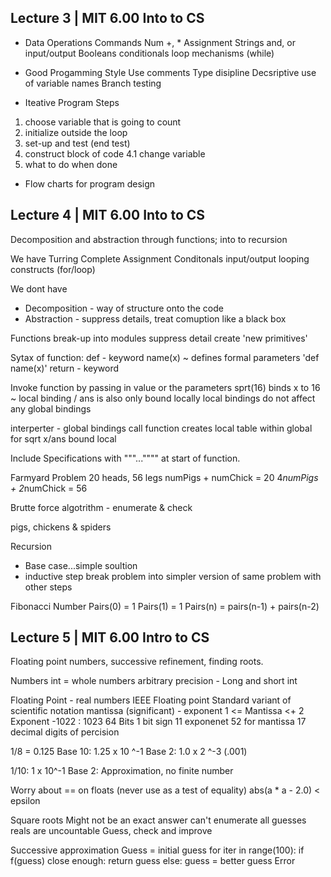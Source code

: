 ## Lecture 3 | MIT 6.00 Into to CS

- Data            Operations            Commands
Num             +, *                  Assignment
Strings         and, or               input/output
Booleans                            conditionals
                                    loop mechanisms (while)

- Good Progamming Style
Use comments
Type disipline
Decsriptive use of variable names
Branch testing

- Iteative Program Steps
1. choose variable that is going to count
2. initialize outside the loop
3. set-up and test (end test)
4. construct block of code 
  4.1 change variable
5. what to do when done

- Flow charts for program design

## Lecture 4 | MIT 6.00 Into to CS
Decomposition and abstraction through functions; into to recursion

We have   Turring Complete
  Assignment
  Conditonals
  input/output
  looping constructs (for/loop)
  
We dont have
  - Decomposition - way of structure onto the code
  - Abstraction - suppress details, treat comuption like a black box
  
Functions
  break-up into modules
  suppress detail
  create 'new primitives'

Sytax of function:
  def - keyword
  name(x) ~ defines formal parameters
  'def name(x)'
  return - keyword

Invoke function by passing in value or the parameters
sprt(16)
binds x to 16 ~ local binding / ans is also only bound locally
local bindings do not affect any global bindings

interperter - global bindings 
call function
  creates local table within global 
    for sqrt x/ans bound local
    
Include Specifications with """..."""" at start of function.

Farmyard Problem
  20 heads, 56 legs
  numPigs + numChick = 20
  4*numPigs + 2*numChick = 56
  
 Brutte force algotrithm - enumerate & check
 
 pigs, chickens & spiders
 
 Recursion
 - Base case...simple soultion
 - inductive step
    break problem into simpler version of same problem with other steps
  
 Fibonacci Number
  Pairs(0) = 1
  Pairs(1) = 1
  Pairs(n) = pairs(n-1) + pairs(n-2)
  
## Lecture 5 | MIT 6.00 Intro to CS
  Floating point numbers, successive refinement, finding roots.
  
  Numbers
  int = whole numbers
  arbitrary precision - Long and short int
  
  Floating Point - real numbers
  IEEE Floating point Standard
  variant of scientific notation
  mantissa (significant) - exponent
  1 <= Mantissa <+ 2
 Exponent -1022 : 1023
 64 Bits
  1 bit sign
  11 exponenet
  52 for mantissa
  17 decimal digits of percision

1/8 = 0.125
Base 10: 1.25 x 10 ^-1
Base 2: 1.0 x 2 ^-3 (.001)

1/10: 1 x 10^-1
Base 2: Approximation, no finite number

Worry about == on floats (never use as a test of equality)
abs(a * a - 2.0) < epsilon

Square roots
Might not be an exact answer
can't enumerate all guesses
  reals are uncountable
Guess, check and improve

Successive approximation
Guess = initial guess
for iter in range(100):
  if f(guess) close enough: return guess
  else: guess = better guess
Error
